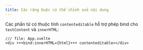```yaml
---
title: Các ràng buộc có thể chỉnh sửa nội dung
---
```


Các phần tử có thuộc tính `contenteditable` hỗ trợ phép bind cho `textContent` và `innerHTML`:

```svelte
/// file: App.svelte
<div +++bind:innerHTML={html}+++ contenteditable></div>
```

